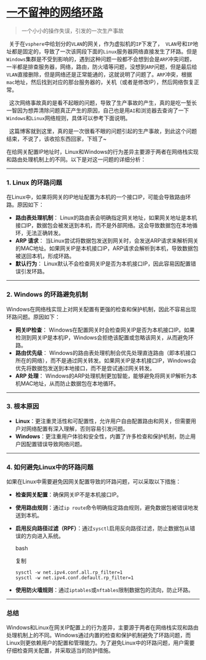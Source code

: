 # [一不留神的网络环路](https://github.com/coutureone/gitblog/issues/7)

> 一个小小的操作失误，引发的一次生产事故

&ensp;关于在`vsphere`中给划分的`VLAN`的网关，作为虚拟机的`IP`下发了，` VLAN`号和`IP`地址都是固定的，导致了一次该网段下面的`Linux`服务器网络直接发生了环路。但是`Windows`集群是不受到影响的，遇到这种问题一般都不会想到会是`ARP`冲突问题，一半都是排查服务器，网络，路由，防火墙等问题，没想到`ARP`问题，但是最后给`VLAN`直接删除，但是网络还是正常能通的，这就说明了问题了。`ARP`冲突，根据`mac`地址，然后找到对应的那台服务器的，关机（或者是修改IP），然后网络恢复正常。

&ensp;这次网络事故真的是看不起眼的问题，导致了生产事故的产生，真的是吃一堑长一智因为想弄清除问题真正产生的原因，自己也是用`AI`和浏览器去查询了一下`Windows`和`Linux`网络规则，具体可以参考下面说明。

&ensp;这篇博客就到这里，真的是一次很看不眼的问题引起的生产事故，到此这个问题结束，不说了，该收拾东西回家，下班了~

在给网关配置IP地址时，Linux和Windows的行为差异主要源于两者在网络栈实现和路由处理机制上的不同。以下是对这一问题的详细分析：

------

### 1. **Linux 的环路问题**

在Linux中，如果将网关的IP地址配置为本机的一个接口IP，可能会导致路由环路。原因如下：

- **路由表处理机制**：
  Linux的路由表会明确指定网关地址，如果网关地址是本机接口IP，数据包会被发送到本机，而不是外部网络。这会导致数据包在本地循环，无法正确转发。
- **ARP 请求**：
  当Linux尝试将数据包发送到网关时，会发送ARP请求来解析网关的MAC地址。如果网关IP是本机接口IP，ARP请求会解析到本机，导致数据包被送回本机，形成环路。
- **默认行为**：
  Linux默认不会检查网关IP是否为本机接口IP，因此容易因配置错误引发环路。

------

### 2. **Windows 的环路避免机制**

Windows在网络栈实现上对网关配置有更强的检查和保护机制，因此不容易出现环路问题。原因如下：

- **网关IP检查**：
  Windows在配置网关时会检查网关IP是否为本机接口IP。如果检测到网关IP是本机IP，Windows会拒绝该配置或忽略该网关，从而避免环路。
- **路由优先级**：
  Windows的路由表处理机制会优先处理直连路由（即本机接口所在的网络），而不是通过网关转发。如果网关IP是本机接口IP，Windows会优先将数据包发送到本地接口，而不是尝试通过网关转发。
- **ARP 处理**：
  Windows的ARP处理机制更加智能，能够避免将网关IP解析为本机MAC地址，从而防止数据包在本地循环。

------

### 3. **根本原因**

- **Linux**：更注重灵活性和可配置性，允许用户自由配置路由和网关，但需要用户对网络配置有深入理解，否则容易引发问题。
- **Windows**：更注重用户体验和安全性，内置了许多检查和保护机制，防止用户因配置错误导致网络问题。

------

### 4. **如何避免Linux中的环路问题**

如果在Linux中需要避免因网关配置导致的环路问题，可以采取以下措施：

- **检查网关配置**：确保网关IP不是本机接口IP。

- **使用路由规则**：通过`ip route`命令明确指定路由规则，避免数据包被错误地发送到本机。

- **启用反向路径过滤（RPF）**：通过`sysctl`启用反向路径过滤，防止数据包从错误的方向进入系统。

  bash

  复制

  ```
  sysctl -w net.ipv4.conf.all.rp_filter=1
  sysctl -w net.ipv4.conf.default.rp_filter=1
  ```

- **使用防火墙规则**：通过`iptables`或`nftables`限制数据包的流向，防止环路。

------

### 总结

Windows和Linux在网关IP配置上的行为差异，主要源于两者在网络栈实现和路由处理机制上的不同。Windows通过内置的检查和保护机制避免了环路问题，而Linux则更依赖用户的配置和管理能力。为了避免Linux中的环路问题，用户需要仔细检查网关配置，并采取适当的防护措施。